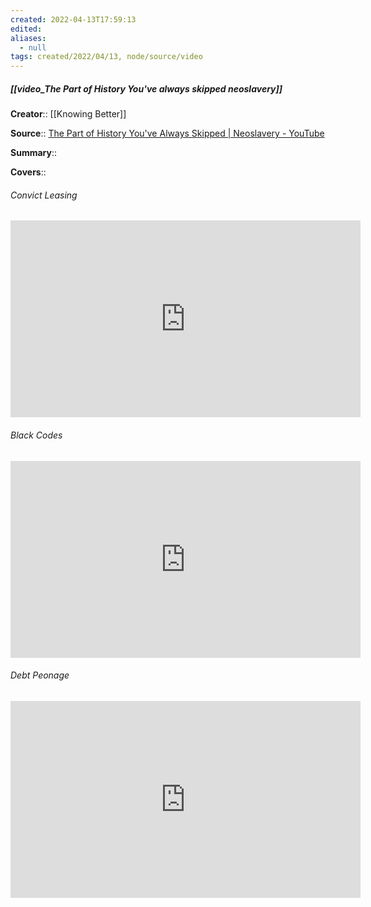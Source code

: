 ```yaml
---
created: 2022-04-13T17:59:13 
edited: 
aliases:
  - null
tags: created/2022/04/13, node/source/video
---
```


##### [[video_The Part of History You've always skipped neoslavery]]

**Creator**:: [[Knowing Better]]
 
**Source**:: [The Part of History You've Always Skipped | Neoslavery - YouTube](https://www.youtube.com/watch?v=j4kI2h3iotA)

**Summary**:: 

**Covers**::

###### Convict Leasing

<iframe width="560" height="315" src="https://www.youtube.com/embed/j4kI2h3iotA?start=2415" title="YouTube video player" frameborder="0" allow="accelerometer; autoplay; clipboard-write; encrypted-media; gyroscope; picture-in-picture" allowfullscreen></iframe>

###### Black Codes

<iframe width="560" height="315" src="https://www.youtube.com/embed/j4kI2h3iotA?start=2170" title="YouTube video player" frameborder="0" allow="accelerometer; autoplay; clipboard-write; encrypted-media; gyroscope; picture-in-picture" allowfullscreen></iframe>

###### Debt Peonage

<iframe width="560" height="315" src="https://www.youtube.com/embed/j4kI2h3iotA?start=2758" title="YouTube video player" frameborder="0" allow="accelerometer; autoplay; clipboard-write; encrypted-media; gyroscope; picture-in-picture" allowfullscreen></iframe>
